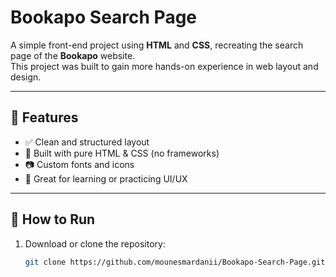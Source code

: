 # Bookapo Search Page

A simple front-end project using **HTML** and **CSS**, recreating the search page of the **Bookapo** website.  
This project was built to gain more hands-on experience in web layout and design.

---

## 🌟 Features

- ✅ Clean and structured layout  
- 🎨 Built with pure HTML & CSS (no frameworks)  
- 📷 Custom fonts and icons  
- 🧪 Great for learning or practicing UI/UX  

---

## 🚀 How to Run

1. Download or clone the repository:
   ```bash
   git clone https://github.com/mounesmardanii/Bookapo-Search-Page.git
